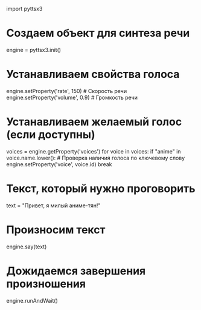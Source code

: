 import pyttsx3

# Создаем объект для синтеза речи
engine = pyttsx3.init()

# Устанавливаем свойства голоса
engine.setProperty('rate', 150)  # Скорость речи
engine.setProperty('volume', 0.9)  # Громкость речи

# Устанавливаем желаемый голос (если доступны)
voices = engine.getProperty('voices')
for voice in voices:
    if "anime" in voice.name.lower():  # Проверка наличия голоса по ключевому слову
        engine.setProperty('voice', voice.id)
        break

# Текст, который нужно проговорить
text = "Привет, я милый аниме-тян!"

# Произносим текст
engine.say(text)

# Дожидаемся завершения произношения
engine.runAndWait()
